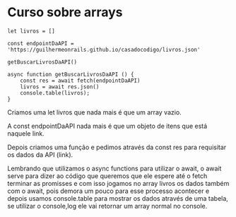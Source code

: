 # Curso sobre arrays

    let livros = []

    const endpointDaAPI = 'https://guilhermeonrails.github.io/casadocodigo/livros.json'

    getBuscarLivrosDaAPI()

    async function getBuscarLivrosDaAPI () {
        const res = await fetch(endpointDaAPI)
        livros = await res.json()
        console.table(livros);
    }

Criamos uma let livros que nada mais é que um array vazio.

A const endpointDaAPI nada mais é que um objeto de itens que está naquele link.

Depois criamos uma função e pedimos através da const res para requisitar os dados da API (link).

Lembrando que utilizamos o async functions para utilizar o await, o await serve para dizer ao código que queremos que ele espere até o fetch terminar as promisses e com isso jogamos no array livros os dados também com o await, pois demora um pouco para esse processo acontecer e depois usamos console.table para mostrar os dados através de uma tabela, se utilizar o console,log ele vai retornar um array normal no console.

